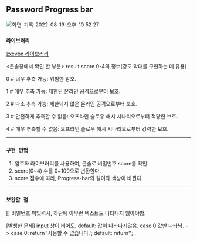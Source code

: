 
## Password Progress bar

![화면-기록-2022-08-19-오후-10 52 27](https://user-images.githubusercontent.com/56300369/185635018-e8c64bbb-b208-4cf9-ba12-ff1f5a36e926.gif)


### `라이브러리`

[zxcvbn 라이브러리](https://www.npmjs.com/package/zxcvbn)

<콘솔창에서 확인 할 부분>
result.score
  0-4의 정수(강도 막대를 구현하는 데 유용) 
 
  0 #  너무 추측 가능: 위험한 암호.
 
  1 #  매우 추측 가능: 제한된 온라인 공격으로부터 보호.
 
  2 #  다소 추측 가능: 제한되지 않은 온라인 공격으로부터 보호.
 
  3 #  안전하게 추측할 수 없음: 오프라인 슬로우 해시 시나리오로부터 적당한 보호. 
 
  4 #  매우 추측할 수 없음: 오프라인 슬로우 해시 시나리오로부터 강력한 보호.  

---------------------------------------

### `구현 방법`

1. 암호화 라이브러리를 사용하여, 콘솔로 비밀번호 score를 확인.
2. score(0~4) 수를 0~100으로 변환한다.
3. score 점수에 따라, Progress-bar의 길이와 색상이 바뀐다.

---------------------------------------

### `보완할 점`

[] 비밀번호 미입력시, 하단에 아무런 텍스트도 나타나지 않아야함.

   [발생한 문제] input 창이 비어도, default: 값이 나타나지않음.
              case 0 값만 나타남.
    -> case 0:
          return '사용할 수 없습니다.';
       default:
          return'';
.
